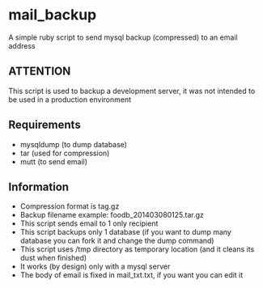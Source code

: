 mail_backup
===========
A simple ruby script to send mysql backup (compressed) to an email address

## ATTENTION ##
This script is used to backup a development server, it was not intended to be used in a production environment

## Requirements ##
- mysqldump (to dump database)
- tar (used for compression)
- mutt (to send email)

## Information ##
- Compression format is tag.gz
- Backup filename example: foodb_201403080125.tar.gz
- This script sends email to 1 only recipient
- This script backups only 1 database (if you want to dump many database you can fork it and change the dump command)
- This script uses /tmp directory as temporary location (and it cleans its dust when finished)
- It works (by design) only with a mysql server
- The body of email is fixed in mail_txt.txt, if you want you can edit it